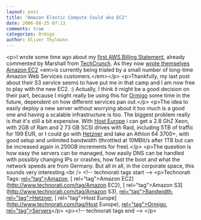 ```yaml
---
layout: post
title: "Amazon Elastic Compute Could aka EC2"
date: 2006-08-25 07:13
comments: true
categories: Ormigo
author: Oliver Thylmann
---
```











&lt;p&gt;I wrote some time ago about my [first AWS Billing Statement](http://blog.thylmann.net/2006/08/my_first_aws_bi.html), already commented by Marshall from [TechCrunch](http://techcrunch.com). As they now [wrote themselves](http://www.techcrunch.com/2006/08/24/exclusive-amazon-readies-utility-computing-service/) [Amazon EC2](http://www.amazon.com/gp/browse.html?node=3435361) &lt;em&gt;is currently being trialed by a small number of long-time Amazon Web Services customers.&lt;/em&gt;&lt;/p&gt;
&lt;p&gt;Thankfully, my last post about their S3 service seems to have put me in that camp and I am now free to play with the new EC2. :) Actually, I think it might be a good decision on their part, because I might really be using this for [Ormigo](http://ormigo.com/) some time in the future, dependent on how different services pan out.&lt;/p&gt;
&lt;p&gt;The idea to easily deploy a new server without worrying about it too much is a good one and having a scalable infrastructure is too. The biggest problem really is that it's still a bit expensive. With [Host Europe](http://www.host-europe.de/) i can get a 2.8 GhZ Xeon, with 2GB of Ram and 2 73 GB SCSI drives with Raid, including 5TB of traffic for 199 EUR, or I could go with [Hetzner](http://hetzner.de/) and take an Athlon 64 3700+, with good setup and unlimited bandwidth (throttled at 10MBit/s after 1TB but can be increased again in 250GB increments for free).&lt;/p&gt;
&lt;p&gt;The question is how easy the servers can be managed, how easily DNS can be handled with possibly changing IPs or crashes, how fast the boot and what the network speeds are from Germany. But all in all, in the corporate space, this sounds very interesting.&lt;br /&gt;
&lt;!-- technorati tags start --&gt;
&lt;p&gt;Technorati Tags: [ rel=&quot;tag&quot;&gt;Amazon](http://www.technorati.com/tag/Amazon), [ rel=&quot;tag&quot;&gt;Amazon EC2](http://www.technorati.com/tag/Amazon EC2), [ rel=&quot;tag&quot;&gt;Amazon S3](http://www.technorati.com/tag/Amazon S3), [ rel=&quot;tag&quot;&gt;Bandwidth](http://www.technorati.com/tag/Bandwidth), [ rel=&quot;tag&quot;&gt;Hetzner](http://www.technorati.com/tag/Hetzner), [ rel=&quot;tag&quot;&gt;Host Europe](http://www.technorati.com/tag/Host Europe), [ rel=&quot;tag&quot;&gt;Ormigo](http://www.technorati.com/tag/Ormigo), [ rel=&quot;tag&quot;&gt;Servers](http://www.technorati.com/tag/Servers)&lt;/p&gt;
&lt;p&gt;&lt;!-- technorati tags end --&gt;
&lt;/p&gt;


